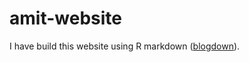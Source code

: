 # amit-website

I have build this website using R markdown ([blogdown](https://bookdown.org/yihui/blogdown/)).
